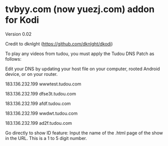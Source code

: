 # tvbyy.com (now yuezj.com) addon for Kodi
Version 0.02

Credit to dknlght (https://github.com/dknlght/dkodi)

To play any videos from tudou, you must apply the Tudou DNS Patch as follows:

Edit your DNS by updating your host file on your computer, rooted Android device, or on your router.

183.136.232.199 wwwtest.tudou.com 

183.136.232.199 dfse3t.tudou.com

183.136.232.199 afdf.tudou.com

183.136.232.199 wwdwt.tudou.com

183.136.232.199 ad2f.tudou.com


Go directly to show ID feature:
Input the name of the .html page of the show in the URL. This is a 1 to 5 digit number.
